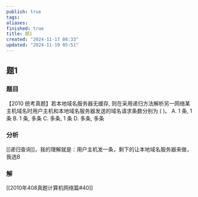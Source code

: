 ```yaml
---
publish: true
tags: 
aliases: 
finished: true
title: 题1
created: "2024-11-17 08:33"
updated: "2024-11-19 05:51"
---
```

## 题1
### 题目
【2010 统考真题】若本地域名服务器无缓存, 则在采用递归方法解析另一网络某主机域名时用户主机和本地域名服务器发送的域名请求条数分别为 ( )。
A. 1 条, 1 条
B. 1 条, 多条
C. 多条, 1 条
D. 多条, 多条
### 分析
[[递归查询]]，我的理解就是：用户主机发一条，剩下的让本地域名服务器来做，我选B
### 解
[[2010年408真题计算机网络篇#40]]